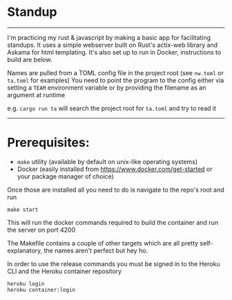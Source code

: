 # Standup
___
I'm practicing my rust & javascript by making a basic app for facilitating standups.
It uses a simple webserver built on Rust's actix-web library and Askama for html templating. It's also set up to run in Docker, instructions to build are below.

Names are pulled from a TOML config file in the project root (see `nw.toml` or `ta.toml` for examples)
You need to point the program to the config either via setting a `TEAM` environment variable or by providing the filename as an argument at runtime

e.g. `cargo run ta` will search the project root for `ta.toml` and try to read it
___
# Prerequisites:
- `make` utility (available by default on unix-like operating systems)
- Docker (easily installed from https://www.docker.com/get-started or your package manager of choice)

Once those are installed all you need to do is navigate to the repo's root and run 
~~~
make start
~~~
This will run the docker commands required to build the container and run the server on port 4200

The Makefile contains a couple of other targets which are all pretty self-explanatory, the names aren't perfect but hey ho.

In order to use the release commands you must be signed in to the Heroku CLI and the Heroku container repository
~~~
heroku login
heroku container:login
~~~
